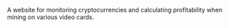 A website for monitoring cryptocurrencies and calculating profitability when mining on various video cards.
